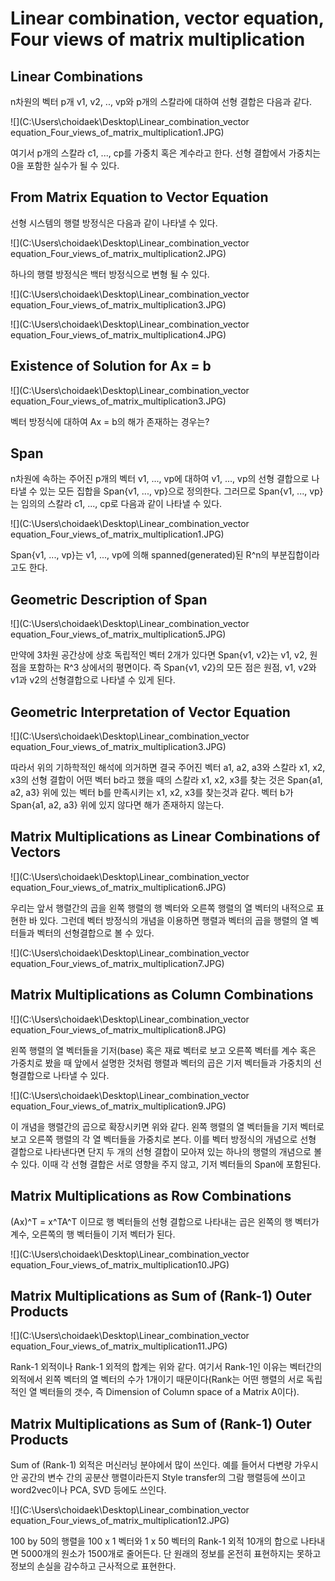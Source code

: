 # Linear combination, vector equation, Four views of matrix multiplication

## Linear Combinations

n차원의 벡터 p개 v1, v2, .., vp와 p개의 스칼라에 대하여 선형 결합은 다음과 같다.

![](C:\Users\choidaek\Desktop\Linear_combination_vector equation_Four_views_of_matrix_multiplication1.JPG)

여기서 p개의 스칼라 c1, ..., cp를 가중치 혹은 계수라고 한다. 선형 결합에서 가중치는 0을 포함한 실수가 될 수 있다. 



## From Matrix Equation to Vector Equation

선형 시스템의 행렬 방정식은 다음과 같이 나타낼 수 있다.

![](C:\Users\choidaek\Desktop\Linear_combination_vector equation_Four_views_of_matrix_multiplication2.JPG)

하나의 행렬 방정식은 백터 방정식으로 변형 될 수 있다.

![](C:\Users\choidaek\Desktop\Linear_combination_vector equation_Four_views_of_matrix_multiplication3.JPG)

![](C:\Users\choidaek\Desktop\Linear_combination_vector equation_Four_views_of_matrix_multiplication4.JPG)



## Existence of Solution for Ax = b

![](C:\Users\choidaek\Desktop\Linear_combination_vector equation_Four_views_of_matrix_multiplication3.JPG)

벡터 방정식에 대하여 Ax = b의 해가 존재하는 경우는?



## Span

n차원에 속하는 주어진 p개의 벡터 v1, ..., vp에 대하여 v1, ..., vp의 선형 결합으로 나타낼 수 있는 모든 집합을 Span{v1, ..., vp}으로 정의한다.  그러므로 Span{v1, ..., vp}는 임의의 스칼라 c1, ..., cp로 다음과 같이 나타낼 수 있다. 

![](C:\Users\choidaek\Desktop\Linear_combination_vector equation_Four_views_of_matrix_multiplication1.JPG)

Span{v1, ..., vp}는 v1, ..., vp에 의해 spanned(generated)된 R^n의 부분집합이라고도 한다. 



## Geometric Description of Span

![](C:\Users\choidaek\Desktop\Linear_combination_vector equation_Four_views_of_matrix_multiplication5.JPG)

만약에 3차원 공간상에 상호 독립적인 벡터 2개가 있다면 Span{v1, v2}는 v1, v2, 원점을 포함하는 R^3 상에서의 평면이다.  즉 Span{v1, v2}의 모든 점은 원점, v1, v2와 v1과 v2의 선형결합으로 나타낼 수 있게 된다. 



## Geometric Interpretation of Vector Equation

![](C:\Users\choidaek\Desktop\Linear_combination_vector equation_Four_views_of_matrix_multiplication3.JPG)

따라서 위의 기하학적인 해석에 의거하면 결국 주어진 벡터 a1, a2, a3와 스칼라 x1, x2, x3의 선형 결합이 어떤 벡터 b라고 했을 때의 스칼라 x1, x2, x3를 찾는 것은 Span{a1, a2, a3} 위에 있는 벡터 b를 만족시키는 x1, x2, x3를 찾는것과 같다. 벡터 b가 Span{a1, a2, a3} 위에 있지 않다면 해가 존재하지 않는다. 



## Matrix Multiplications as Linear Combinations of Vectors

![](C:\Users\choidaek\Desktop\Linear_combination_vector equation_Four_views_of_matrix_multiplication6.JPG)

우리는 앞서 행렬간의 곱을 왼쪽 행렬의 행 벡터와 오른쪽 행렬의 열 벡터의 내적으로 표현한 바 있다. 그런데 벡터 방정식의 개념을 이용하면 행렬과 벡터의 곱을 행렬의 열 벡터들과 벡터의 선형결합으로 볼 수 있다.

![](C:\Users\choidaek\Desktop\Linear_combination_vector equation_Four_views_of_matrix_multiplication7.JPG)



## Matrix Multiplications as Column Combinations

![](C:\Users\choidaek\Desktop\Linear_combination_vector equation_Four_views_of_matrix_multiplication8.JPG)

왼쪽 행렬의 열 벡터들을 기저(base) 혹은 재료 벡터로 보고 오른쪽 벡터를 계수 혹은 가중치로 봤을 때 앞에서 설명한 것처럼 행렬과 벡터의 곱은 기저 벡터들과 가중치의 선형결합으로 나타낼 수 있다. 

![](C:\Users\choidaek\Desktop\Linear_combination_vector equation_Four_views_of_matrix_multiplication9.JPG)

이 개념을 행렬간의 곱으로 확장시키면 위와 같다. 왼쪽 행렬의 열 벡터들을 기저 벡터로 보고 오른쪽 행렬의 각 열 벡터들을 가중치로 본다. 이를 벡터 방정식의 개념으로 선형 결합으로 나타낸다면 단지 두 개의 선형 결합이 모아져 있는 하나의 행렬의 개념으로 볼 수 있다.  이때 각 선형 결합은 서로 영향을 주지 않고, 기저 벡터들의 Span에 포함된다. 



## Matrix Multiplications as Row Combinations

(Ax)^T = x^TA^T 이므로 행 벡터들의 선형 결합으로 나타내는 곱은 왼쪽의 행 벡터가 계수, 오른쪽의 행 벡터들이 기저 벡터가 된다. 

![](C:\Users\choidaek\Desktop\Linear_combination_vector equation_Four_views_of_matrix_multiplication10.JPG)



## Matrix Multiplications as Sum of (Rank-1) Outer Products

![](C:\Users\choidaek\Desktop\Linear_combination_vector equation_Four_views_of_matrix_multiplication11.JPG)

Rank-1 외적이나 Rank-1 외적의 합계는 위와 같다. 여기서 Rank-1인 이유는 벡터간의 외적에서 왼쪽 벡터의 열 벡터의 수가 1개이기 때문이다(Rank는 어떤 행렬의 서로 독립적인 열 벡터들의 갯수, 즉 Dimension of Column space of a Matrix A이다).



## Matrix Multiplications as Sum of (Rank-1) Outer Products

Sum of (Rank-1) 외적은 머신러닝 분야에서 많이 쓰인다. 예를 들어서 다변량 가우시안 공간의 변수 간의 공분산 행렬이라든지 Style transfer의 그람 행렬등에 쓰이고 word2vec이나 PCA, SVD 등에도 쓰인다. 

![](C:\Users\choidaek\Desktop\Linear_combination_vector equation_Four_views_of_matrix_multiplication12.JPG)

100 by 50의 행렬을 100 x 1 벡터와 1 x 50 벡터의 Rank-1 외적 10개의 합으로 나타내면 5000개의 원소가 1500개로 줄어든다. 단 원래의 정보를 온전히 표현하지는 못하고 정보의 손실을 감수하고 근사적으로 표현한다. 
